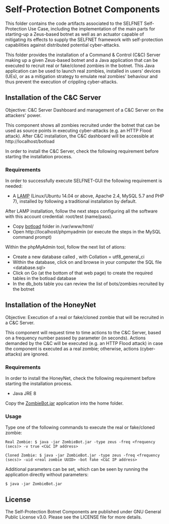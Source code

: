 # Self-Protection Botnet Components

This folder contains the code artifacts associated to the SELFNET Self-Protection Use Case, including the implementation of the main parts for starting-up a Zeus-based botnet as well as an actuator capable of mitigating its effects to supply the SELFNET framework with self-protection capabilities against distributed potential cyber-attacks.

This folder provides the installation of a Command & Control (C&C) Server making up a given Zeus-based botnet and a Java application that can be executed to recruit real or fake/cloned zombies in the botnet. This Java application can be used to launch real zombies, installed in users' devices (UEs), or as a mitigation strategy to emulate real zombies' behaviour and thus prevent the execution of crippling cyber-attacks.

## Installation of the C&C Server

Objective: C&C Server Dashboard and management of a C&C Server on the attackers' power.

This component shows all zombies recruited under the botnet that can be used as source points in executing cyber-attacks (e.g. an HTTP Flood attack). After C&C installation, the C&C dashboard will be accessible at http://localhost/botload

In order to install the C&C Server, check the following requirement before starting the installation process.

### Requirements

In order to successfully execute SELFNET-GUI the following requirement is needed:

* A [LAMP](https://howtoubuntu.org/how-to-install-lamp-on-ubuntu) (Linux/Ubuntu 14.04 or above, Apache 2.4, MySQL 5.7 and PHP 7), installed by following a traditional installation by default.

After LAMP installation, follow the next steps configuring all the software with this account credential: root/test (name/pass).

* Copy [botload](https://github.com/Selfnet-5G/Self-Protection-Botnet-Components/tree/master/C%26C%20Server/botload/) folder in /var/www/html/
* Open http://localhost/phpmyadmin (or execute the steps in the MySQL command prompt)

Within the phpMyAdmin tool, follow the next list of ations:

* Create a new database called <botload>, with Collation = utf8_general_ci
* Within the <botload> database, click on <Import> and browse in your computer the SQL file <database.sql>
* Click on Go (at the bottom of that web page) to create the required tables in the botload database
* In the db_bots table you can review the list of bots/zombies recruited by the botnet

## Installation of the HoneyNet

Objective: Execution of a real or fake/cloned zombie that will be recruited in a C&C Server.

This component will request time to time actions to the C&C Server, based on a frequency number passed by parameter (in seconds). Actions demanded by the C&C will be executed (e.g. an HTTP Flood attack) in case the component is executed as a real zombie; otherwise, actions (cyber-attacks) are ignored.

### Requirements

In order to install the HoneyNet, check the following requirement before starting the installation process.

* Java JRE 8

Copy the [ZombieBot.jar](https://github.com/Selfnet-5G/Self-Protection-Botnet-Components/blob/master/HoneyNet/ZombieBot.jar) application into the home folder.

### Usage

Type one of the following commands to execute the real or fake/cloned zombie:

```Real Zombie: $ java -jar ZombieBot.jar -type zeus -freq <frequency (secs)> -v true <C&C IP address>```

```Cloned Zombie: $ java -jar ZombieBot.jar -type zeus -freq <frequency (secs)> -uid <real zombie UUID> -bot fake <C&C IP address>```

Additional parameters can be set, which can be seen by running the application directly without parameters:

```$ java -jar ZombieBot.jar```

## License

The Self-Protection Botnet Components are published under GNU General Public License v3.0. Please see the LICENSE file for more details.
